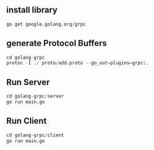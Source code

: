 ## install library

```python
go get google.golang.org/grpc
```

## generate Protocol Buffers

```python
cd golang-grpc
protoc -I ./ proto/add.proto --go_out=plugins=grpc:.
```

## Run Server

```python
cd golang-grpc/server
go run main.go
```

## Run Client

```python
cd golang-grpc/client
go run main.go
```

